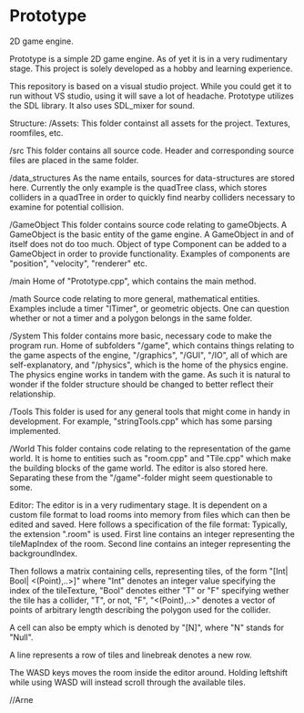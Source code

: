 # Prototype
2D game engine.

Prototype is a simple 2D game engine. As of yet it is in a very 
rudimentary stage. This project is solely developed as a hobby 
and learning experience.

This repository is based on a visual studio project. While
you could get it to run without VS studio, using it will
save a lot of headache.
Prototype utilizes the SDL library. It also uses SDL_mixer for sound.


Structure:
/Assets:
This folder containst all assets for the project. Textures, roomfiles, etc.

/src
This folder contains all source code. Header and corresponding source
files are placed in the same folder.

  /data_structures
  As the name entails, sources for data-structures are stored here.
  Currently the only example is the quadTree class, which stores
  colliders in a quadTree in order to quickly find nearby colliders
  necessary to examine for potential collision.
  
  /GameObject
  This folder contains source code relating to gameObjects.
  A GameObject is the basic entity of the game engine. A GameObject
  in and of itself does not do too much. Object of type Component
  can be added to a GameObject in order to provide functionality.
  Examples of components are "position", "velocity", "renderer"
  etc.
  
  /main
  Home of "Prototype.cpp", which contains the main method.
  
  /math
  Source code relating to more general, mathematical entities.
  Examples include a timer "lTimer", or geometric objects. One can
  question whether or not a timer and a polygon belongs in the same
  folder.
  
  /System
  This folder contains more basic, necessary code to make the
  program run. Home of subfolders "/game", which contains things
  relating to the game aspects of the engine, "/graphics", "/GUI",
  "/IO", all of which are self-explanatory, and "/physics", which
  is the home of the physics engine. The physics engine works
  in tandem with the game. As such it is natural to wonder if
  the folder structure should be changed to better reflect their
  relationship.
  
  /Tools
  This folder is used for any general tools that might come in
  handy in development. For example, "stringTools.cpp" which has
  some parsing implemented.
  
  /World
  This folder contains code relating to the representation of the
  game world. It is home to entities such as "room.cpp" and "Tile.cpp"
  which make the building blocks of the game world. The editor is
  also stored here. Separating these from the "/game"-folder might
  seem questionable to some. 
  
 
 
Editor:
The editor is in a very rudimentary stage. It is dependent on a
custom file format to load rooms into memory from files which 
can then be edited and saved. Here follows a specification
of the file format:
  Typically, the extension ".room" is used.
  First line contains an integer representing the tileMapIndex
  of the room. 
  Second line contains an integer representing the backgroundIndex.
  
  Then follows a matrix containing cells, representing tiles, of the form 
  "[Int| Bool| <(Point),..>]" where 
  "Int" denotes an integer value specifying the index of the tileTexture, 
  "Bool" denotes either "T" or "F" specifying wether the tile has a collider, 
  "T", or not, "F",
  "<(Point),..>" denotes a vector of points of arbitrary length describing 
  the polygon used for the collider. 
  
  A cell can also be empty which is denoted by "[N]", where "N" stands for
  "Null".
  
  A line represents a row of tiles and linebreak denotes a new row.
  
  
  The WASD keys moves the room inside the editor around. Holding leftshift
  while using WASD will instead scroll through the available tiles.
  
  
  
    

//Arne

